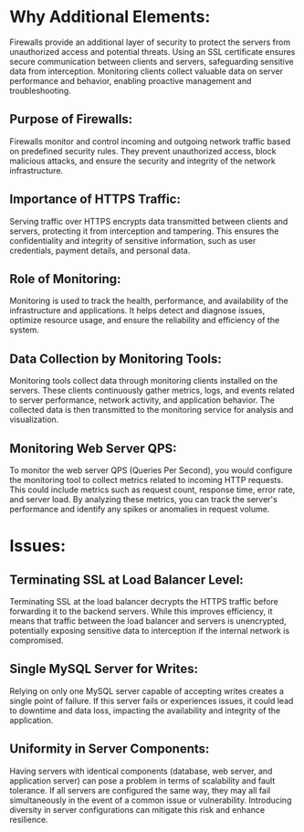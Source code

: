 # Why Additional Elements:

Firewalls provide an additional layer of security to protect the servers from unauthorized access and potential threats.
Using an SSL certificate ensures secure communication between clients and servers, safeguarding sensitive data from interception.
Monitoring clients collect valuable data on server performance and behavior, enabling proactive management and troubleshooting.

## Purpose of Firewalls:

Firewalls monitor and control incoming and outgoing network traffic based on predefined security rules. They prevent unauthorized access, block malicious attacks, and ensure the security and integrity of the network infrastructure.

## Importance of HTTPS Traffic:

Serving traffic over HTTPS encrypts data transmitted between clients and servers, protecting it from interception and tampering. This ensures the confidentiality and integrity of sensitive information, such as user credentials, payment details, and personal data.

## Role of Monitoring:

Monitoring is used to track the health, performance, and availability of the infrastructure and applications. It helps detect and diagnose issues, optimize resource usage, and ensure the reliability and efficiency of the system.

## Data Collection by Monitoring Tools:

Monitoring tools collect data through monitoring clients installed on the servers. These clients continuously gather metrics, logs, and events related to server performance, network activity, and application behavior. The collected data is then transmitted to the monitoring service for analysis and visualization.

## Monitoring Web Server QPS:

To monitor the web server QPS (Queries Per Second), you would configure the monitoring tool to collect metrics related to incoming HTTP requests. This could include metrics such as request count, response time, error rate, and server load. By analyzing these metrics, you can track the server's performance and identify any spikes or anomalies in request volume.

# Issues:

## Terminating SSL at Load Balancer Level:

Terminating SSL at the load balancer decrypts the HTTPS traffic before forwarding it to the backend servers. While this improves efficiency, it means that traffic between the load balancer and servers is unencrypted, potentially exposing sensitive data to interception if the internal network is compromised.

## Single MySQL Server for Writes:

Relying on only one MySQL server capable of accepting writes creates a single point of failure. If this server fails or experiences issues, it could lead to downtime and data loss, impacting the availability and integrity of the application.

## Uniformity in Server Components:

Having servers with identical components (database, web server, and application server) can pose a problem in terms of scalability and fault tolerance. If all servers are configured the same way, they may all fail simultaneously in the event of a common issue or vulnerability. Introducing diversity in server configurations can mitigate this risk and enhance resilience.
